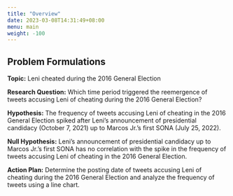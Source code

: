 ```yaml
---
title: "Overview"
date: 2023-03-08T14:31:49+08:00
menu: main
weight: -100
---
```


## Problem Formulations

**Topic:** Leni cheated during the 2016 General Election

**Research Question:** Which time period triggered the reemergence of tweets accusing Leni of cheating during the 2016 General Election?

**Hypothesis:** The frequency of tweets accusing Leni of cheating in the 2016 General Election spiked after Leni’s announcement of presidential candidacy (October 7, 2021) up to Marcos Jr.’s first SONA (July 25, 2022).

**Null Hypothesis:** Leni’s announcement of presidential candidacy up to Marcos Jr.’s first SONA has no correlation with the spike in the frequency of tweets accusing Leni of cheating in the 2016 General Election.

**Action Plan:** Determine the posting date of tweets accusing Leni of cheating during the 2016 General Election and analyze the frequency of tweets using a line chart.

